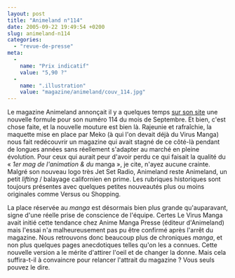 ```yaml
---
layout: post
title: "Animeland n°114"
date: 2005-09-22 19:49:54 +0200
slug: animeland-n114
categories:
  - "revue-de-presse"
meta:
  -
    name: "Prix indicatif"
    value: "5,90 ?"
  -
    name: ".illustration"
    value: "magazine/animeland/couv_114.jpg"
---
```


Le magazine Animeland annonçait il y a quelques temps [sur son site](http://www.animeland.com) une nouvelle formule pour son numéro 114 du mois de Septembre. Et bien, c'est chose faite, et la nouvelle mouture est bien là. Rajeunie et rafraîchie, la maquette mise en place par Meko (à qui l'on devait déjà du Virus Manga) nous fait redécouvrir un magazine qui avait stagné de ce côté-là pendant de longues années sans réellement s'adapter au marché en pleine évolution. Pour ceux qui aurait peur d'avoir perdu ce qui faisait la qualité du « _1er mag de l'animation & du_ manga », je cite, n'ayez aucune crainte. Malgré son nouveau logo très Jet Set Radio, Animeland reste Animeland, un petit _lifting_ / balayage californien en prime. Les rubriques historiques sont toujours présentes avec quelques petites nouveautés plus ou moins originales comme Versus ou Shopping.

La place réservée au _manga_ est désormais bien plus grande qu'auparavant, signe d'une réelle prise de conscience de l'équipe. Certes Le Virus Manga avait initié cette tendance chez Anime Manga Presse (éditeur d'Animeland) mais l'essai n'a malheureusement pas pu être confirmé après l'arrêt du magazine. Nous retrouvons donc beaucoup plus de chroniques _manga_, et non plus quelques pages anecdotiques telles qu'on les a connues. Cette nouvelle version a le mérite d'attirer l'oeil et de changer la donne. Mais cela suffira-t-il à convaincre pour relancer l'attrait du magazine ? Vous seuls pouvez le dire.